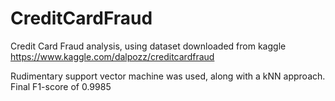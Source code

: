 # CreditCardFraud
Credit Card Fraud analysis, using dataset downloaded from kaggle
https://www.kaggle.com/dalpozz/creditcardfraud 

Rudimentary support vector machine was used, along with a kNN approach. Final F1-score of 0.9985
